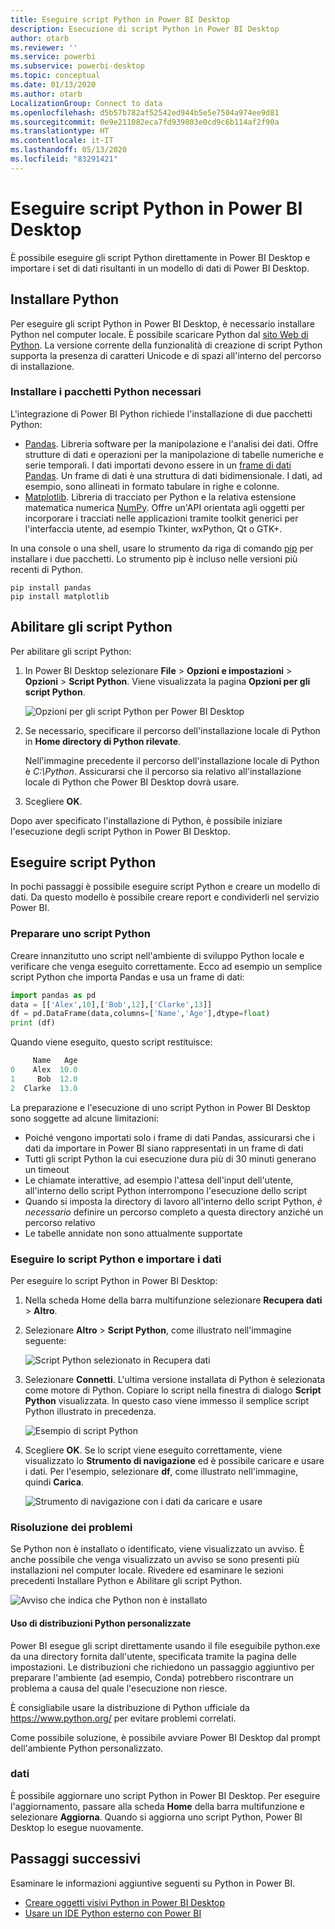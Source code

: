 ```yaml
---
title: Eseguire script Python in Power BI Desktop
description: Esecuzione di script Python in Power BI Desktop
author: otarb
ms.reviewer: ''
ms.service: powerbi
ms.subservice: powerbi-desktop
ms.topic: conceptual
ms.date: 01/13/2020
ms.author: otarb
LocalizationGroup: Connect to data
ms.openlocfilehash: d5b57b782af52542ed944b5e5e7504a974ee9d81
ms.sourcegitcommit: 0e9e211082eca7fd939803e0cd9c6b114af2f90a
ms.translationtype: HT
ms.contentlocale: it-IT
ms.lasthandoff: 05/13/2020
ms.locfileid: "83291421"
---
```

# <a name="run-python-scripts-in-power-bi-desktop"></a>Eseguire script Python in Power BI Desktop

È possibile eseguire gli script Python direttamente in Power BI Desktop e importare i set di dati risultanti in un modello di dati di Power BI Desktop.

## <a name="install-python"></a>Installare Python

Per eseguire gli script Python in Power BI Desktop, è necessario installare Python nel computer locale. È possibile scaricare Python dal [sito Web di Python](https://www.python.org/). La versione corrente della funzionalità di creazione di script Python supporta la presenza di caratteri Unicode e di spazi all'interno del percorso di installazione.

### <a name="install-required-python-packages"></a>Installare i pacchetti Python necessari

L'integrazione di Power BI Python richiede l'installazione di due pacchetti Python:

* [Pandas](https://pandas.pydata.org/). Libreria software per la manipolazione e l'analisi dei dati. Offre strutture di dati e operazioni per la manipolazione di tabelle numeriche e serie temporali. I dati importati devono essere in un [frame di dati Pandas](https://www.tutorialspoint.com/python_pandas/python_pandas_dataframe.htm). Un frame di dati è una struttura di dati bidimensionale. I dati, ad esempio, sono allineati in formato tabulare in righe e colonne.
* [Matplotlib](https://matplotlib.org/). Libreria di tracciato per Python e la relativa estensione matematica numerica [NumPy](https://www.numpy.org/). Offre un'API orientata agli oggetti per incorporare i tracciati nelle applicazioni tramite toolkit generici per l'interfaccia utente, ad esempio Tkinter, wxPython, Qt o GTK+.

In una console o una shell, usare lo strumento da riga di comando [pip](https://pip.pypa.io/en/stable/) per installare i due pacchetti. Lo strumento pip è incluso nelle versioni più recenti di Python.

```CMD
pip install pandas
pip install matplotlib
```

## <a name="enable-python-scripting"></a>Abilitare gli script Python

Per abilitare gli script Python:

1. In Power BI Desktop selezionare **File** > **Opzioni e impostazioni** > **Opzioni** > **Script Python**. Viene visualizzata la pagina **Opzioni per gli script Python**.

   ![Opzioni per gli script Python per Power BI Desktop](media/desktop-python-scripts/python-scripts-7.png)

1. Se necessario, specificare il percorso dell'installazione locale di Python in **Home directory di Python rilevate**.

   Nell'immagine precedente il percorso dell'installazione locale di Python è *C:\Python*. Assicurarsi che il percorso sia relativo all'installazione locale di Python che Power BI Desktop dovrà usare.

1. Scegliere **OK**.

Dopo aver specificato l'installazione di Python, è possibile iniziare l'esecuzione degli script Python in Power BI Desktop.

## <a name="run-python-scripts"></a>Eseguire script Python

In pochi passaggi è possibile eseguire script Python e creare un modello di dati. Da questo modello è possibile creare report e condividerli nel servizio Power BI.

### <a name="prepare-a-python-script"></a>Preparare uno script Python

Creare innanzitutto uno script nell'ambiente di sviluppo Python locale e verificare che venga eseguito correttamente. Ecco ad esempio un semplice script Python che importa Pandas e usa un frame di dati:

```python
import pandas as pd
data = [['Alex',10],['Bob',12],['Clarke',13]]
df = pd.DataFrame(data,columns=['Name','Age'],dtype=float)
print (df)
```

Quando viene eseguito, questo script restituisce:

```python
     Name   Age
0    Alex  10.0
1     Bob  12.0
2  Clarke  13.0
```

La preparazione e l'esecuzione di uno script Python in Power BI Desktop sono soggette ad alcune limitazioni:

* Poiché vengono importati solo i frame di dati Pandas, assicurarsi che i dati da importare in Power BI siano rappresentati in un frame di dati
* Tutti gli script Python la cui esecuzione dura più di 30 minuti generano un timeout
* Le chiamate interattive, ad esempio l'attesa dell'input dell'utente, all'interno dello script Python interrompono l'esecuzione dello script
* Quando si imposta la directory di lavoro all'interno dello script Python, *è necessario* definire un percorso completo a questa directory anziché un percorso relativo
* Le tabelle annidate non sono attualmente supportate

### <a name="run-your-python-script-and-import-data"></a>Eseguire lo script Python e importare i dati

Per eseguire lo script Python in Power BI Desktop:

1. Nella scheda Home della barra multifunzione selezionare **Recupera dati** > **Altro**.

1. Selezionare **Altro** > **Script Python**, come illustrato nell'immagine seguente:

   ![Script Python selezionato in Recupera dati](media/desktop-python-scripts/python-scripts-1.png)

1. Selezionare **Connetti**. L'ultima versione installata di Python è selezionata come motore di Python. Copiare lo script nella finestra di dialogo **Script Python** visualizzata. In questo caso viene immesso il semplice script Python illustrato in precedenza.

   ![Esempio di script Python](media/desktop-python-scripts/python-scripts-6.png)

1. Scegliere **OK**. Se lo script viene eseguito correttamente, viene visualizzato lo **Strumento di navigazione** ed è possibile caricare e usare i dati. Per l'esempio, selezionare **df**, come illustrato nell'immagine, quindi **Carica**.

   ![Strumento di navigazione con i dati da caricare e usare](media/desktop-python-scripts/python-scripts-5.png) 

### <a name="troubleshooting"></a>Risoluzione dei problemi

Se Python non è installato o identificato, viene visualizzato un avviso. È anche possibile che venga visualizzato un avviso se sono presenti più installazioni nel computer locale. Rivedere ed esaminare le sezioni precedenti Installare Python e Abilitare gli script Python.

![Avviso che indica che Python non è installato](media/desktop-python-scripts/python-scripts-3.png)

#### <a name="using-custom-python-distributions"></a>Uso di distribuzioni Python personalizzate

Power BI esegue gli script direttamente usando il file eseguibile python.exe da una directory fornita dall'utente, specificata tramite la pagina delle impostazioni. Le distribuzioni che richiedono un passaggio aggiuntivo per preparare l'ambiente (ad esempio, Conda) potrebbero riscontrare un problema a causa del quale l'esecuzione non riesce.

È consigliabile usare la distribuzione di Python ufficiale da https://www.python.org/ per evitare problemi correlati.

Come possibile soluzione, è possibile avviare Power BI Desktop dal prompt dell'ambiente Python personalizzato.

### <a name="refresh"></a>dati

È possibile aggiornare uno script Python in Power BI Desktop. Per eseguire l'aggiornamento, passare alla scheda **Home** della barra multifunzione e selezionare **Aggiorna**. Quando si aggiorna uno script Python, Power BI Desktop lo esegue nuovamente.

## <a name="next-steps"></a>Passaggi successivi

Esaminare le informazioni aggiuntive seguenti su Python in Power BI.

* [Creare oggetti visivi Python in Power BI Desktop](desktop-python-visuals.md)
* [Usare un IDE Python esterno con Power BI](desktop-python-ide.md)
